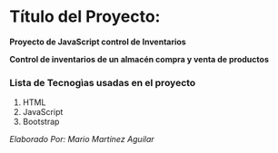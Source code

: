 # Título del Proyecto:  

**Proyecto de JavaScript control de Inventarios**  

**Control de inventarios de un almacén compra y venta de productos**  

### Lista de Tecnogìas usadas en el proyecto  

1. HTML  
2. JavaScript  
3. Bootstrap  

*Elaborado Por: Mario Martínez Aguilar*